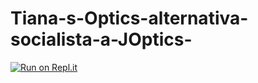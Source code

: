 # Tiana-s-Optics-alternativa-socialista-a-JOptics-

[![Run on Repl.it](https://replit.com/badge/github/makarenko4/Tiana-s-Optics-alternativa-socialista-a-JOptics-)](https://replit.com/new/github/makarenko4/Tiana-s-Optics-alternativa-socialista-a-JOptics-)
